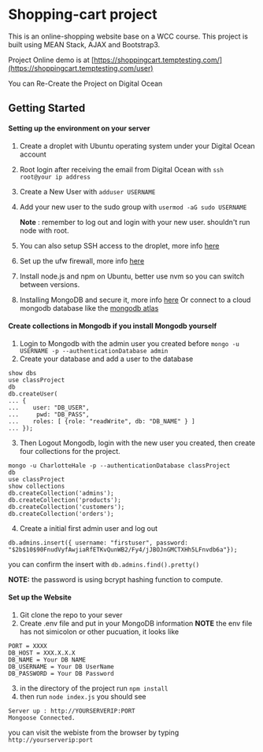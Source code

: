 # Shopping-cart project

This is an online-shopping website base on a WCC course. This project is built using MEAN Stack, AJAX and Bootstrap3.

Project Online demo is at [https://shoppingcart.temptesting.com/](https://shoppingcart.temptesting.com/user)

You can Re-Create the Project on Digital Ocean

## Getting Started

#### Setting up the environment on your server

 1. Create a droplet with Ubuntu operating system under your Digital Ocean account
 2. Root login after receiving the email from Digital Ocean with `ssh root@your ip address`
 3. Create a New User with `adduser USERNAME`
 4. Add your new user to the sudo group with `usermod -aG sudo USERNAME`
 
    **Note** : remember to log out and login with your new user. shouldn't run node with root. 
    
 5. You can also setup SSH access to the droplet, more info [here](https://www.digitalocean.com/docs/droplets/how-to/add-ssh-keys/)
 6. Set up the ufw firewall, more info [here](https://www.digitalocean.com/community/tutorials/how-to-set-up-a-firewall-with-ufw-on-ubuntu-16-04)
 7. Install node.js and npm on Ubuntu, better use nvm so you can switch between versions.
 8. Installing MongoDB and secure it, more info [here](https://www.digitalocean.com/community/tutorials/how-to-install-and-secure-mongodb-on-ubuntu-16-04) Or connect to a cloud mongodb database like the [mongodb atlas](https://www.mongodb.com/atlas/database)
 
#### Create collections in Mongodb if you install Mongodb yourself

 1. Login to Mongodb with the admin user you created before `mongo -u USERNAME -p --authenticationDatabase admin`
 2. Create your database and add a user to the database 
 ```
 show dbs
use classProject
db
db.createUser(
... {
...    user: "DB_USER",
...     pwd: "DB_PASS",
...    roles: [ {role: "readWrite", db: "DB_NAME" } ]
... });
```
 3. Then Logout Mongodb, login with the new user you created, then create four collections for the project.
 ```
 mongo -u CharlotteHale -p --authenticationDatabase classProject
db
use classProject
show collections
db.createCollection('admins');
db.createCollection('products');
db.createCollection('customers');
db.createCollection('orders');
```
4. Create a initial first admin user and log out
```
db.admins.insert({ username: "firstuser", password: "$2b$10$90FnudVyfAwjiaRfETKvQunWB2/Fy4/jJBOJnGMCTXHh5LFnvdb6a"});
```
you can confirm the insert with `db.admins.find().pretty()`

**NOTE:** the password is using bcrypt hashing function to compute.

#### Set up the Website 

1. Git clone the repo to your sever
2. Create .env file and put in your MongoDB information 
**NOTE** the env file has not simicolon or other pucuation, it looks like
```
PORT = XXXX
DB_HOST = XXX.X.X.X
DB_NAME = Your DB NAME
DB_USERNAME = Your DB UserName
DB_PASSWORD = Your DB Password
```

3. in the directory of the project run `npm install`
4. then run `node index.js` you should see 
```
Server up : http://YOURSERVERIP:PORT
Mongoose Connected.
```
you can visit the webiste from the browser by typing `http://yourserverip:port`



 